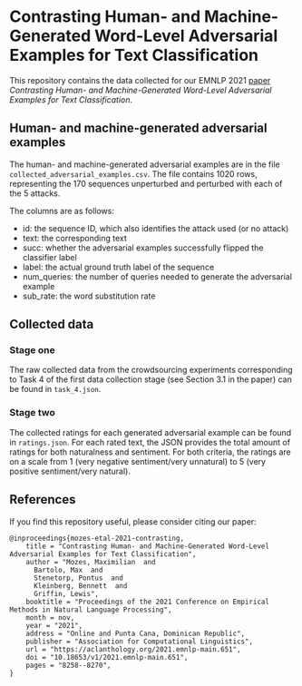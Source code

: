 # Contrasting Human- and Machine-Generated Word-Level Adversarial Examples for Text Classification
This repository contains the data collected for our EMNLP 2021 [paper](https://aclanthology.org/2021.emnlp-main.651/) *Contrasting Human- and Machine-Generated Word-Level Adversarial Examples for Text Classification*.

## Human- and machine-generated adversarial examples
The human- and machine-generated adversarial examples are in the file `collected_adversarial_examples.csv`. The file contains 1020 rows, representing the 170 sequences unperturbed and perturbed with each of the 5 attacks.

The columns are as follows:
* id: the sequence ID, which also identifies the attack used (or no attack)
* text: the corresponding text
* succ: whether the adversarial examples successfully flipped the classifier label
* label: the actual ground truth label of the sequence
* num_queries: the number of queries needed to generate the adversarial example
* sub_rate: the word substitution rate

## Collected data

### Stage one
The raw collected data from the crowdsourcing experiments corresponding to Task 4 of the first data collection stage (see Section 3.1 in the paper) can be found in `task_4.json`.

### Stage two
The collected ratings for each generated adversarial example can be found in `ratings.json`. For each rated text, the JSON provides the total amount of ratings for both naturalness and sentiment. For both criteria, the ratings are on a scale from 1 (very negative sentiment/very unnatural) to 5 (very positive sentiment/very natural).

## References
If you find this repository useful, please consider citing our paper:
```
@inproceedings{mozes-etal-2021-contrasting,
    title = "Contrasting Human- and Machine-Generated Word-Level Adversarial Examples for Text Classification",
    author = "Mozes, Maximilian  and
      Bartolo, Max  and
      Stenetorp, Pontus  and
      Kleinberg, Bennett  and
      Griffin, Lewis",
    booktitle = "Proceedings of the 2021 Conference on Empirical Methods in Natural Language Processing",
    month = nov,
    year = "2021",
    address = "Online and Punta Cana, Dominican Republic",
    publisher = "Association for Computational Linguistics",
    url = "https://aclanthology.org/2021.emnlp-main.651",
    doi = "10.18653/v1/2021.emnlp-main.651",
    pages = "8258--8270",
}
```
